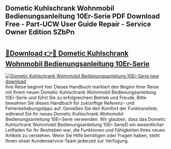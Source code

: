 ## Dometic Kuhlschrank Wohnmobil Bedienungsanleitung 10Er-Serie PDF Download Free - Part-UCW User Guide Repair - Service Owner Edition SZbPn

# <h2><a href="http://df4i7ob.blite.top/?on=Dometic+Kuhlschrank+Wohnmobil+Bedienungsanleitung+10Er-Serie">🔗Download 👉🔴 Dometic Kuhlschrank Wohnmobil Bedienungsanleitung 10Er-Serie</a></h2>

[![Dometic Kuhlschrank Wohnmobil Bedienungsanleitung 10Er-Serie new download](https://i.imgur.com/lujVjoI.png)](http://df4i7ob.blite.top/?on=Dometic+Kuhlschrank+Wohnmobil+Bedienungsanleitung+10Er-Serie)
Ihre Reise beginnt hier Dieses Handbuch markiert den Beginn Ihrer Reise mit Ihrem neuen Dometic Kuhlschrank Wohnmobil Bedienungsanleitung 10Er-Serie und führt Sie zu erfolgreichem Betrieb und Freude. Bitte bewahren Sie dieses Handbuch für zukünftige Referenz- und Fehlerbehebungstipps auf. Genießen Sie den Komfort der Funktionsliste, während Sie Ihr neues Dometic Kuhlschrank Wohnmobil Bedienungsanleitung 10Er-Serie verwenden. Wir glauben, dass das Dometic Kuhlschrank Wohnmobil Bedienungsanleitung 10Er-SerieD ein wesentlicher Leitfaden für Ihr Bestreben war, die Funktionen und Fähigkeiten Ihres neuen Artikels zu verstehen. Wenn Sie Hilfe benötigen oder Fragen haben, steht Ihnen unser Kundenservice-Team jederzeit zur Verfügung.
